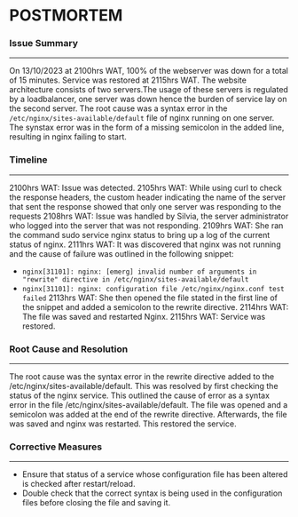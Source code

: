 <h1>POSTMORTEM</h1>
<p>
<h3>Issue Summary</h3>
<hr>
On 13/10/2023 at 2100hrs WAT, 100% of the webserver was down for a total of 15 minutes. Service was restored at 2115hrs WAT. The website architecture consists of two servers.The usage of these servers is regulated by a loadbalancer, one server was down hence the burden of service lay on the second server. The root cause was a syntax error in the <code>/etc/nginx/sites-available/default</code> file of nginx running on one server. The synstax error was in the form of a missing semicolon in the added line, resulting in nginx failing to start.


<h3>Timeline</h3> 
<hr>
2100hrs WAT: Issue was detected. 2105hrs WAT: While using curl to check the response headers, the custom header indicating the name of the server that sent the response showed that only one server was responding to the requests 2108hrs WAT: Issue was handled by Silvia, the server administrator who logged into the server that was not responding. 2109hrs WAT: She ran the command sudo service nginx status to bring up a log of the current status of nginx. 2111hrs WAT: It was discovered that nginx was not running and the cause of failure was outlined in the following snippet:
<ul>
 <li><code>nginx[31101]: nginx: [emerg] invalid number of arguments in "rewrite" directive in /etc/nginx/sites-available/default</code></li>
 <li><code>nginx[31101]: nginx: configuration file /etc/nginx/nginx.conf test failed</code> 2113hrs WAT: She then opened the file stated in the first line of the snippet and added a semicolon to the rewrite directive. 2114hrs WAT: The file was saved and restarted Nginx. 2115hrs WAT: Service was restored.</li>
 </ul>
<h3>Root Cause and Resolution</h3><hr>
The root cause was the syntax error in the rewrite directive added to the /etc/nginx/sites-available/default. This was resolved by first checking the status of the nginx service. This outlined the cause of error as a syntax error in the file /etc/nginx/sites-available/default. The file was opened and a semicolon was added at the end of the rewrite directive. Afterwards, the file was saved and nginx was restarted. This restored the service.

<h3>Corrective Measures</h3><hr>
<ul>
<li>Ensure that status of a service whose configuration file has been altered is checked after restart/reload.</li>

<li>Double check that the correct syntax is being used in the configuration files before closing the file and saving it.</li>
</ul>